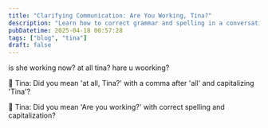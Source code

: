 ```yaml
---
title: "Clarifying Communication: Are You Working, Tina?"
description: "Learn how to correct grammar and spelling in a conversation with Tina about working."
pubDatetime: 2025-04-18 00:57:28
tags: ["blog", "tina"]
draft: false
---
```


is she working now?
at all tina?  hare u woorking?

💬 Tina: Did you mean 'at all, Tina?' with a comma after 'all' and capitalizing 'Tina'?



💬 Tina: Did you mean 'Are you working?' with correct spelling and capitalization?


